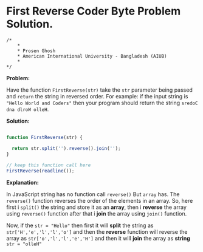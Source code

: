 # First Reverse Coder Byte Problem Solution.

```
/*
    *
    * Prosen Ghosh
    * American International University - Bangladesh (AIUB)
    *
*/
```

**Problem:**

Have the function `FirstReverse(str)` take the `str` parameter being passed and `return` the string in reversed order. For example: if the input string is `"Hello World and Coders"` then your program should return the string `sredoC dna dlroW olleH`. 


**Solution:**

```javascript

function FirstReverse(str) { 

  return str.split('').reverse().join(''); 
}
   
// keep this function call here 
FirstReverse(readline());

```

**Explanation:**

In JavaScript string has no function call `reverse()` But `array` has. The `reverse()` function reverses the order of the elements in an array.
So, here first i `split()` the string and store it as an **array**, then i **reverse** the array using `reverse()` function after that i **join** the array using `join()` function.


Now, if the `str = "Hello"`
then first it will **split** the string as `str['H','e','l','l','o']`
and then the **reverse** function will reverse the array as `str['o','l','l','e','H']`
and then it will **join** the array as **string** `str = "olleH"`

